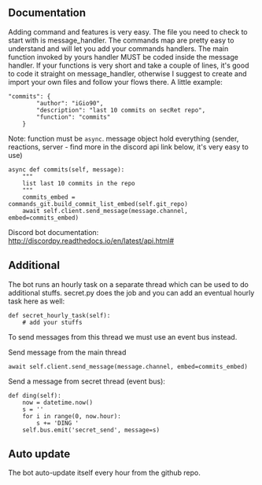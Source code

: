 ## Documentation

Adding command and features is very easy. The file you need to check to start with is message_handler.
The commands map are pretty easy to understand and will let you add your commands handlers.
The main function invoked by yours handler MUST be coded inside the message handler.
If your functions is very short and take a couple of lines, it's good to code it straight on message_handler, otherwise I suggest to create and import your own files and follow your flows there.
A little example:
```
"commits": {
        "author": "iGio90",
        "description": "last 10 commits on secRet repo",
        "function": "commits"
    }
```
Note: function must be ``async``. message object hold everything
(sender, reactions, server - find more in the discord api link below, it's very easy to use)
```
async def commits(self, message):
    """
    list last 10 commits in the repo
    """
    commits_embed = commands_git.build_commit_list_embed(self.git_repo)
    await self.client.send_message(message.channel, embed=commits_embed)
```

Discord bot documentation:
http://discordpy.readthedocs.io/en/latest/api.html#

## Additional
The bot runs an hourly task on a separate thread which can be used to do additional stuffs.
secret.py does the job and you can add an eventual hourly task here as well:
```
def secret_hourly_task(self):
    # add your stuffs
```

To send messages from this thread we must use an event bus instead.

Send message from the main thread
```
await self.client.send_message(message.channel, embed=commits_embed)
```

Send a message from secret thread (event bus):
```
def ding(self):
    now = datetime.now()
    s = ''
    for i in range(0, now.hour):
        s += 'DING '
    self.bus.emit('secret_send', message=s)
```

## Auto update
The bot auto-update itself every hour from the github repo.

